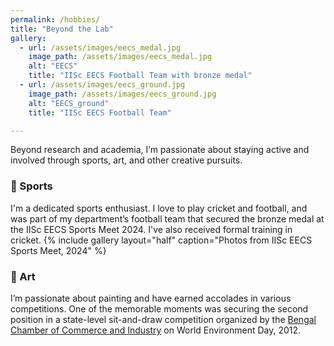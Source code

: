 ```yaml
---
permalink: /hobbies/
title: "Beyond the Lab"
gallery:
  - url: /assets/images/eecs_medal.jpg
    image_path: /assets/images/eecs_medal.jpg
    alt: "EECS"
    title: "IISc EECS Football Team with bronze medal"
  - url: /assets/images/eecs_ground.jpg
    image_path: /assets/images/eecs_ground.jpg
    alt: "EECS_ground"
    title: "IISc EECS Football Team"

---
```


<!-- Beyond academics, I am an avid sports fan and actively participate in various outdoor sports such as cricket and football. I was a part of my departmental football team which won the bronze medal in the IISc EECS Sports Meet, 2024 and I have also received formal training in cricket. Furthermore I am also passionate about painting and have received several accolades in drawing competitions, most notably by securing the second position in a state-wide sit-and-draw competition organised by the [Bengal Chamber of Commerce and Industry](https://bengalchamber.com/) on the occassion of World Environment Day, 2012. -->

Beyond research and academia, I’m passionate about staying active and involved through sports, art, and other creative pursuits.

### 🏏 Sports
I'm a dedicated sports enthusiast. I love to play cricket and football, and was part of my department’s football team that secured the bronze medal at the IISc EECS Sports Meet 2024. I've also received formal training in cricket.
{% include gallery layout="half" caption="Photos from IISc EECS Sports Meet, 2024" %}


### 🎨 Art
I’m passionate about painting and have earned accolades in various competitions. One of the memorable moments was securing the second position in a state-level sit-and-draw competition organized by the [Bengal Chamber of Commerce and Industry](https://bengalchamber.com/) on World Environment Day, 2012.
